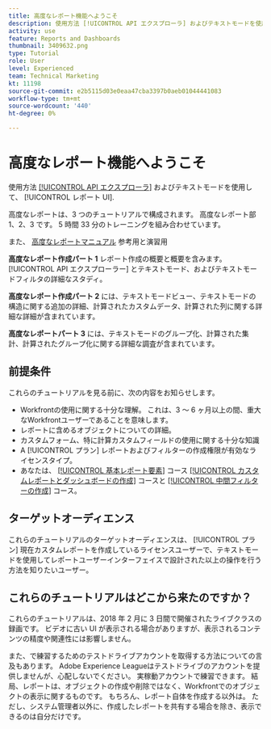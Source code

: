 ```yaml
---
title: 高度なレポート機能へようこそ
description: 使用方法 [!UICONTROL API エクスプローラ] およびテキストモードを使用して、 [!UICONTROL レポート UI].
activity: use
feature: Reports and Dashboards
thumbnail: 3409632.png
type: Tutorial
role: User
level: Experienced
team: Technical Marketing
kt: 11198
source-git-commit: e2b5115d03e0eaa47cba3397b0aeb01044441083
workflow-type: tm+mt
source-wordcount: '440'
ht-degree: 0%

---
```


# 高度なレポート機能へようこそ

使用方法 [[!UICONTROL API エクスプローラ]](https://developer.adobe.com/workfront/api-explorer/) およびテキストモードを使用して、 [!UICONTROL レポート UI].

高度なレポートは、3 つのチュートリアルで構成されます。 高度なレポート部 1、2、3 です。 5 時間 33 分のトレーニングを組み合わせています。

また、 [高度なレポートマニュアル](/help/assets/advanced-reporting-manual.pdf) 参考用と演習用

**高度なレポート作成パート 1** レポート作成の概要と概要を含みます。 [!UICONTROL API エクスプローラー] とテキストモード、およびテキストモードフィルタの詳細なスタディ。

**高度なレポート作成パート 2** には、テキストモードビュー、テキストモードの構造に関する追加の詳細、計算されたカスタムデータ、計算された列に関する詳細な詳細が含まれています。

**高度なレポートパート 3** には、テキストモードのグループ化、計算された集計、計算されたグループ化に関する詳細な調査が含まれています。

## 前提条件

これらのチュートリアルを見る前に、次の内容をお知らせします。

* Workfrontの使用に関する十分な理解。 これは、3 ～ 6 ヶ月以上の間、重大なWorkfrontユーザーであることを意味します。
* レポートに含めるオブジェクトについての詳細。
* カスタムフォーム、特に計算カスタムフィールドの使用に関する十分な知識
* A [!UICONTROL プラン] レポートおよびフィルターの作成権限が有効なライセンスタイプ。
* あなたは、 [[!UICONTROL 基本レポート要素]](https://experienceleague.adobe.com/docs/courses/using/workfront-u-1-2022-1-reporting.html) コース [[!UICONTROL カスタムレポートとダッシュボードの作成]](https://experienceleague.adobe.com/docs/courses/using/workfront-u-1-2022-3-reporting.html) コースと [[!UICONTROL 中間フィルターの作成]](https://experienceleague.adobe.com/docs/courses/using/workfront-u-1-2022-2-reporting.html) コース。

## ターゲットオーディエンス

これらのチュートリアルのターゲットオーディエンスは、 [!UICONTROL プラン] 現在カスタムレポートを作成しているライセンスユーザーで、テキストモードを使用してレポートユーザーインターフェイスで設計された以上の操作を行う方法を知りたいユーザー。

## これらのチュートリアルはどこから来たのですか？

これらのチュートリアルは、2018 年 2 月に 3 日間で開催されたライブクラスの録画です。 ビデオに古い UI が表示される場合がありますが、表示されるコンテンツの精度や関連性には影響しません。

また、で練習するためのテストドライブアカウントを取得する方法についての言及もあります。 Adobe Experience Leagueはテストドライブのアカウントを提供しませんが、心配しないでください。 実稼動アカウントで練習できます。 結局、レポートは、オブジェクトの作成や削除ではなく、Workfrontでのオブジェクトの表示に関するものです。 もちろん、レポート自体を作成する以外は。 ただし、システム管理者以外に、作成したレポートを共有する場合を除き、表示できるのは自分だけです。

